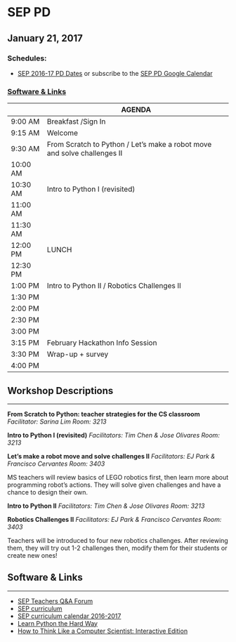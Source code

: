 # SEP PD
## January 21, 2017

### Schedules:
* [SEP 2016-17 PD Dates](https://drive.google.com/open?id=1scIhCYFxiCcKbgI1CG4HbLP8kZ7sSzzJVxxi3erTzkc) or subscribe to the [SEP PD Google Calendar](https://calendar.google.com/calendar/embed?src=strongschools.nyc_p8ub77g79n2k4f4ufi238pjh6k%40group.calendar.google.com&ctz=America/New_York) 

### [Software & Links](#links)

|| AGENDA
| ------| ------------- |
| 9:00 AM |Breakfast /Sign In
9:15 AM |Welcome
9:30 AM |From Scratch to Python / Let’s make a robot move and solve challenges II
10:00 AM |
10:30 AM |Intro to Python I (revisited)
11:00 AM |
11:30 AM | 
12:00 PM |LUNCH
12:30 PM |
1:00 PM |Intro to Python II / Robotics Challenges II
1:30 PM |
2:00 PM |
2:30 PM |
3:00 PM |
3:15 PM |February Hackathon Info Session
3:30 PM |Wrap-up + survey
4:00 PM |

## Workshop Descriptions
***
**From Scratch to Python: teacher strategies for the CS classroom**
*Facilitator: Sarina Lim*
*Room: 3213*

**Intro to Python I (revisited)**
*Facilitators: Tim Chen & Jose Olivares*
*Room: 3213*

**Let’s make a robot move and solve challenges II**
*Facilitators: EJ Park & Francisco Cervantes*
*Room: 3403*

MS teachers will review basics of LEGO robotics first, then learn more about programming robot’s actions. They will solve given challenges and have a chance to design their own.

**Intro to Python II**
*Facilitators: Tim Chen & Jose Olivares*
*Room: 3213*

**Robotics Challenges II**
*Facilitators: EJ Park & Francisco Cervantes*
*Room: 3403*

Teachers will be introduced to four new robotics challenges. After reviewing them, they will try out 1-2 challenges then, modify them for their students or create new ones!

## <a name="links">Software & Links</a>
***
* [SEP Teachers Q&A Forum](http://tinyurl.com/septeachers)
* [SEP curriculum](https://drive.google.com/open?id=0B8D2ft9M8qQCamQwZGpJMEU2TEk)
* [SEP curriculum calendar 2016-2017](https://docs.google.com/a/strongschools.nyc/document/d/10a8UPH6-v-aoAXGVo1c68VapsTHkJXgzROd6vStX6ZU/edit?usp=sharing)
* [Learn Python the Hard Way](https://learnpythonthehardway.org/)
* [How to Think Like a Computer Scientist: Interactive Edition](http://interactivepython.org/courselib/static/thinkcspy/index.html)
